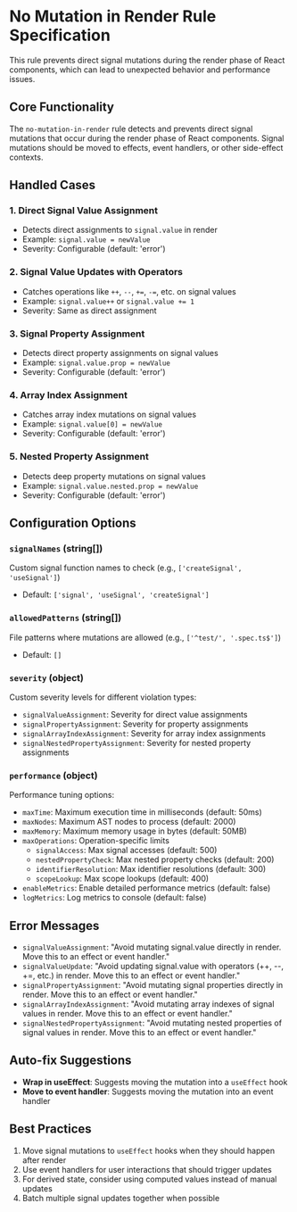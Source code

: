 # No Mutation in Render Rule Specification

This rule prevents direct signal mutations during the render phase of React components, which can lead to unexpected behavior and performance issues.

## Core Functionality

The `no-mutation-in-render` rule detects and prevents direct signal mutations that occur during the render phase of React components. Signal mutations should be moved to effects, event handlers, or other side-effect contexts.

## Handled Cases

### 1. Direct Signal Value Assignment

- Detects direct assignments to `signal.value` in render
- Example: `signal.value = newValue`
- Severity: Configurable (default: 'error')

### 2. Signal Value Updates with Operators

- Catches operations like `++`, `--`, `+=`, `-=`, etc. on signal values
- Example: `signal.value++` or `signal.value += 1`
- Severity: Same as direct assignment

### 3. Signal Property Assignment

- Detects direct property assignments on signal values
- Example: `signal.value.prop = newValue`
- Severity: Configurable (default: 'error')

### 4. Array Index Assignment

- Catches array index mutations on signal values
- Example: `signal.value[0] = newValue`
- Severity: Configurable (default: 'error')

### 5. Nested Property Assignment

- Detects deep property mutations on signal values
- Example: `signal.value.nested.prop = newValue`
- Severity: Configurable (default: 'error')

## Configuration Options

### `signalNames` (string[])

Custom signal function names to check (e.g., `['createSignal', 'useSignal']`)

- Default: `['signal', 'useSignal', 'createSignal']`

### `allowedPatterns` (string[])

File patterns where mutations are allowed (e.g., `['^test/', '.spec.ts$']`)

- Default: `[]`

### `severity` (object)

Custom severity levels for different violation types:

- `signalValueAssignment`: Severity for direct value assignments
- `signalPropertyAssignment`: Severity for property assignments
- `signalArrayIndexAssignment`: Severity for array index assignments
- `signalNestedPropertyAssignment`: Severity for nested property assignments

### `performance` (object)

Performance tuning options:

- `maxTime`: Maximum execution time in milliseconds (default: 50ms)
- `maxNodes`: Maximum AST nodes to process (default: 2000)
- `maxMemory`: Maximum memory usage in bytes (default: 50MB)
- `maxOperations`: Operation-specific limits
  - `signalAccess`: Max signal accesses (default: 500)
  - `nestedPropertyCheck`: Max nested property checks (default: 200)
  - `identifierResolution`: Max identifier resolutions (default: 300)
  - `scopeLookup`: Max scope lookups (default: 400)
- `enableMetrics`: Enable detailed performance metrics (default: false)
- `logMetrics`: Log metrics to console (default: false)

## Error Messages

- `signalValueAssignment`: "Avoid mutating signal.value directly in render. Move this to an effect or event handler."
- `signalValueUpdate`: "Avoid updating signal.value with operators (++, --, +=, etc.) in render. Move this to an effect or event handler."
- `signalPropertyAssignment`: "Avoid mutating signal properties directly in render. Move this to an effect or event handler."
- `signalArrayIndexAssignment`: "Avoid mutating array indexes of signal values in render. Move this to an effect or event handler."
- `signalNestedPropertyAssignment`: "Avoid mutating nested properties of signal values in render. Move this to an effect or event handler."

## Auto-fix Suggestions

- **Wrap in useEffect**: Suggests moving the mutation into a `useEffect` hook
- **Move to event handler**: Suggests moving the mutation into an event handler

## Best Practices

1. Move signal mutations to `useEffect` hooks when they should happen after render
2. Use event handlers for user interactions that should trigger updates
3. For derived state, consider using computed values instead of manual updates
4. Batch multiple signal updates together when possible
